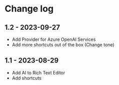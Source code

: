 # Change log

## 1.2 - 2023-09-27
- Add Provider for Azure OpenAI Services
- Add more shortcuts out of the box (Change tone)

## 1.1 - 2023-08-29
- Add AI to Rich Text Editor
- Add shortcuts

